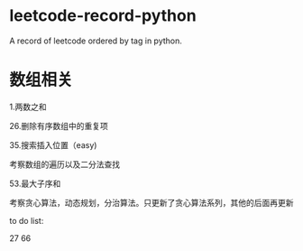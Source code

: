 # leetcode-record-python
A record of leetcode ordered by tag in python.

# 数组相关
1.两数之和

26.删除有序数组中的重复项

35.搜索插入位置（easy)

考察数组的遍历以及二分法查找

53.最大子序和

考察贪心算法，动态规划，分治算法。只更新了贪心算法系列，其他的后面再更新


 to do list:
 
 27  66
 
